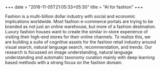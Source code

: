 +++
date = "2016-11-05T21:05:33+05:30"
title = "AI for fashion"
+++

Fashion is a multi-billion dollar industry with social and economic implications worldwide. Most fashion e-commerce portals are trying to be branded as not just an online warehouse, but more of a fashion destination. Luxury fashion houses want to create the similar in-store experience of visiting their high-end stores for their online channels. To realize this, we are building a suite of cognitive assets for the fashion retail industry around visual search, natural language search, recommendation, and trends. Our research is focussed on image understanding, natural language understanding and automatic taxonomy curation mainly with deep learning based methods with a strong focus on the fashion domain.

